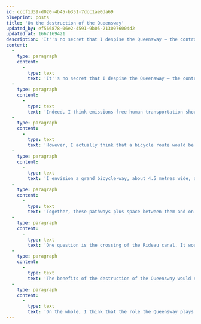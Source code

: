 ```yaml
---
id: cccf1d39-d020-4b45-b351-7dcc1ae0da69
blueprint: posts
title: 'On the destruction of the Queensway'
updated_by: ef566878-06e2-4591-9b05-2130076004d2
updated_at: 1667169421
description: 'It''s no secret that I despise the Queensway – the controlled-access highway that runs straight through the middle of Ottawa. As fond as I am of the thought of its destruction, though, I am fonder still of thoughts of what could replace it.'
content:
  -
    type: paragraph
    content:
      -
        type: text
        text: 'It''s no secret that I despise the Queensway – the controlled-access highway that runs straight through the middle of Ottawa in a more-or-less east-west direction. Its eight lanes and its on-ramps and off-ramps take up so much precious urban space, and the traffic entering and exiting it overwhelms the surrounding road network. As fond as I am of the thought of its destruction, though, I am fonder still of thoughts of what could replace it. There''s no sense in emitting a bunch of carbon dioxide to demolish a highway if you don''t provide more emissions-free transportation in its stead.'
  -
    type: paragraph
    content:
      -
        type: text
        text: 'Indeed, I think emissions-free human transportation should be the main use of the Queensway right-of-way. An elevated light rail line seems like an obvious choice, running roughly parallel to the O-Train line 1. The problem is that there would be no good place for such a line to connect with line 2 – the Queensway passes a bit too far south of Gladstone for a convenient transfer at Corso Italia station. For that reason, I imagine that this line would run in the Queensway right-of-way from Lees station westward until Bronson, then diving underground and emerging in the median of Carling Avenue. Stations could be located at Lees, Main, Bank, Bronson, Dow''s Lake, and at about 800-1000-metre intervals along Carling until Lincoln Fields.'
  -
    type: paragraph
    content:
      -
        type: text
        text: 'However, I actually think that a bicycle route would be a more important use of that right-of-way. (This could certainly run alongside a light rail line; space is ample.) My reasoning is that safe and comfortable bicycle routes are much scarcer in Ottawa than safe and comfortable public transit – in fact, on transit there''s virtually no question of safety at all. Moreover, there simply is no continuous, high-capacity east-west bicycle route across the city at all (analogous to the O-Train Line 1). The existing east-west routes are incomplete, fragmented, and low-capacity.'
  -
    type: paragraph
    content:
      -
        type: text
        text: 'I envision a grand bicycle-way, about 4.5 metres wide, allowing for side-by-side riding in both directions. (This is what I mean by ‘high-capacity’ – all cycling infrastructure is generally assumed to require cyclists to ride single-file.) Alongside it would run a wide pedestrian pathway – perhaps 3.5 metres –   with periodic benches and other appropriate furniture. Both pathways would be well-lit and shaded by a canopy of trees.'
  -
    type: paragraph
    content:
      -
        type: text
        text: 'Together, these pathways plus space between them and on either side (for trees, etc.) would only take up perhaps 12 metres of width. That''s not even as wide as four lanes of highway (each highway lane is probably at least 3.5 metres wide). This would therefore still leave quite a bit of width available for various other uses. There could be parks in some places along the route; elsewhere – especially in Centretown – new streets and buildings could be built. I am also fond of the idea of an regional rail line that would connect Ottawa and its suburbs to surrounding communities – so that one could, for example, take the train out to Almonte for a day-trip.'
  -
    type: paragraph
    content:
      -
        type: text
        text: 'One question is the crossing of the Rideau canal. It would be best for the bicycle and pedestrian paths to cross via the Pretoria bridge, so that no one need ascend and descend. (Or a new lifting bridge could be built, I suppose.) Perhaps a separate elevated automobile bridge over the canal should be retained, so that space on the Pretoria bridge can be re-allocated for pedestrians and cyclists – maybe even exclusively for them.'
  -
    type: paragraph
    content:
      -
        type: text
        text: 'The benefits of the destruction of the Queensway would not be limited to that right-of-way, but would also extend to adjacent streets. Metcalfe, O''Connor, and Kent streets, for example, are clearly designed as traffic arteries connecting the Queensway to downtown. These streets could be redesigned to give more space to pedestrians, cyclists, and trees. One can even imagine more creative uses for excess road width – such as a little canal, in which children could race homemade boats, ducks could splash, etc.'
  -
    type: paragraph
    content:
      -
        type: text
        text: 'On the whole, I think that the role the Queensway plays in Ottawa''s transportation network and street design is, although acknowledged to be important, yet taken for granted. There is a need to engage the powers of the imagination to picture alternatives to this state of affairs in order to persuade a motorist that a Queensway-less Ottawa is plausible.'
---
```

